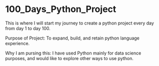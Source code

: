 # 100_Days_Python_Project

This is where I will start my journey to create a python project every day from day 1 to day 100. 

Purpose of Project: To expand, build, and retain python language experience. 

Why I am pursing this: I have used Python mainly for data science purposes, and would like to explore other ways to use python. 
